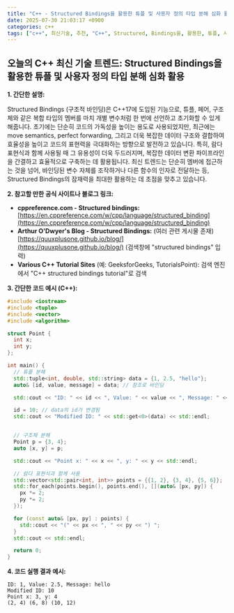 ```yaml
---
title: "C++ - Structured Bindings을 활용한 튜플 및 사용자 정의 타입 분해 심화 활용"
date: 2025-07-30 21:03:17 +0900
categories: c++
tags: ["c++", 최신기술, 추천, "C++", Structured, Bindings을, 활용한, 튜플, 사용자, 정의, 타입, 분해, 심화, 활용]
---
```


## 오늘의 C++ 최신 기술 트렌드: **Structured Bindings을 활용한 튜플 및 사용자 정의 타입 분해 심화 활용**

**1. 간단한 설명:**

Structured Bindings (구조적 바인딩)은 C++17에 도입된 기능으로, 튜플, 페어, 구조체와 같은 복합 타입의 멤버를 마치 개별 변수처럼 한 번에 선언하고 초기화할 수 있게 해줍니다.  초기에는 단순히 코드의 가독성을 높이는 용도로 사용되었지만, 최근에는 move semantics, perfect forwarding, 그리고 더욱 복잡한 데이터 구조와 결합하여 효율성을 높이고 코드의 표현력을 극대화하는 방향으로 발전하고 있습니다.  특히, 람다 표현식과 함께 사용될 때 그 유용성이 더욱 두드러지며, 복잡한 데이터 변환 파이프라인을 간결하고 효율적으로 구축하는 데 활용됩니다.  최신 트렌드는 단순히 멤버에 접근하는 것을 넘어, 바인딩된 변수 자체를 조작하거나 다른 함수의 인자로 전달하는 등, Structured Bindings의 잠재력을 최대한 활용하는 데 초점을 맞추고 있습니다.

**2. 참고할 만한 공식 사이트나 블로그 링크:**

*   **cppreference.com - Structured bindings:** [https://en.cppreference.com/w/cpp/language/structured_binding](https://en.cppreference.com/w/cpp/language/structured_binding)
*   **Arthur O'Dwyer's Blog - Structured Bindings:** (여러 관련 게시물 존재) [https://quuxplusone.github.io/blog/](https://quuxplusone.github.io/blog/) (검색창에 "structured bindings" 입력)
*   **Various C++ Tutorial Sites** (예: GeeksforGeeks, TutorialsPoint): 검색 엔진에서 "C++ structured bindings tutorial"로 검색

**3. 간단한 코드 예시 (C++):**

```cpp
#include <iostream>
#include <tuple>
#include <vector>
#include <algorithm>

struct Point {
  int x;
  int y;
};

int main() {
  // 튜플 분해
  std::tuple<int, double, std::string> data = {1, 2.5, "hello"};
  auto& [id, value, message] = data; // 참조로 바인딩

  std::cout << "ID: " << id << ", Value: " << value << ", Message: " << message << std::endl;

  id = 10; // data의 id가 변경됨
  std::cout << "Modified ID: " << std::get<0>(data) << std::endl;


  // 구조체 분해
  Point p = {3, 4};
  auto [x, y] = p;

  std::cout << "Point x: " << x << ", y: " << y << std::endl;

  // 람다 표현식과 함께 사용
  std::vector<std::pair<int, int>> points = {{1, 2}, {3, 4}, {5, 6}};
  std::for_each(points.begin(), points.end(), [](auto& [px, py]) {
    px *= 2;
    py *= 2;
  });

  for (const auto& [px, py] : points) {
    std::cout << "(" << px << ", " << py << ") ";
  }
  std::cout << std::endl;

  return 0;
}
```

**4. 코드 실행 결과 예시:**

```
ID: 1, Value: 2.5, Message: hello
Modified ID: 10
Point x: 3, y: 4
(2, 4) (6, 8) (10, 12)
```

